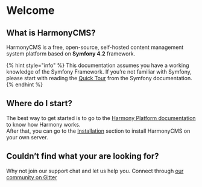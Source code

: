 # Welcome

## What is HarmonyCMS?

HarmonyCMS is a free, open-source, self-hosted content management system platform based on **Symfony 4.2** framework.

{% hint style="info" %}
This documentation assumes you have a working knowledge of the Symfony Framework. If you’re not familiar with Symfony, please start with reading the [Quick Tour](http://symfony.com/doc/current/quick_tour) from the Symfony documentation.
{% endhint %}

## Where do I start?

The best way to get started is to go to the [Harmony Platform documentation](https://docs-platform.harmonycms.net) to know how Harmony works.  
After that, you can go to the [Installation](getting-started/installation.md) section to install HarmonyCMS on your own server.

## Couldn’t find what your are looking for?

Why not join our support chat and let us help you. Connect through [our community on Gitter](https://gitter.im/harmonycms/community)



